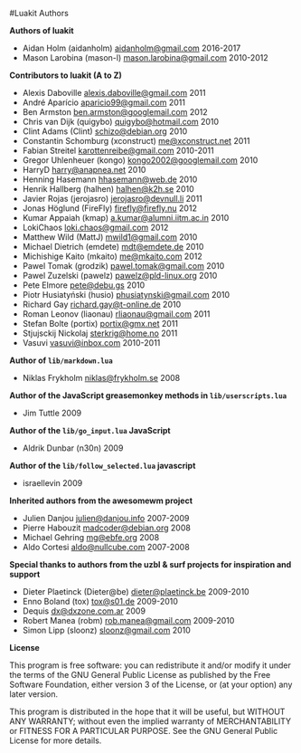 #Luakit Authors

**Authors of luakit**

*  Aidan Holm        (aidanholm) <aidanholm@gmail.com>       2016-2017
*  Mason Larobina    (mason-l)   <mason.larobina@gmail.com>  2010-2012

**Contributors to luakit (A to Z)**

*  Alexis Daboville              <alexis.daboville@gmail.com> 2011
*  André Aparício                <aparicio99@gmail.com>      2011
*  Ben Armston                   <ben.armston@googlemail.com> 2012
*  Chris van Dijk    (quigybo)   <quigybo@hotmail.com>       2010
*  Clint Adams       (Clint)     <schizo@debian.org>         2010
*  Constantin Schomburg (xconstruct) <me@xconstruct.net>     2011
*  Fabian Streitel               <karottenreibe@gmail.com>   2010-2011
*  Gregor Uhlenheuer (kongo)     <kongo2002@googlemail.com>  2010
*  HarryD                        <harry@anapnea.net>         2010
*  Henning Hasemann              <hhasemann@web.de>          2010
*  Henrik Hallberg   (halhen)    <halhen@k2h.se>             2010
*  Javier Rojas      (jerojasro) <jerojasro@devnull.li>      2011
*  Jonas Höglund     (FireFly)   <firefly@firefly.nu>        2012
*  Kumar Appaiah     (kmap)      <a.kumar@alumni.iitm.ac.in> 2010
*  LokiChaos                     <loki.chaos@gmail.com>      2012
*  Matthew Wild      (MattJ)     <mwild1@gmail.com>          2010
*  Michael Dietrich  (emdete)    <mdt@emdete.de>             2010
*  Michishige Kaito  (mkaito)    <me@mkaito.com>             2012
*  Pawel Tomak       (grodzik)   <pawel.tomak@gmail.com>     2010
*  Pawel Zuzelski    (pawelz)    <pawelz@pld-linux.org>      2010
*  Pete Elmore                   <pete@debu.gs>              2010
*  Piotr Husiatyński (husio)     <phusiatynski@gmail.com>    2010
*  Richard Gay                   <richard.gay@t-online.de>   2010
*  Roman Leonov      (liaonau)   <rliaonau@gmail.com>        2011
*  Stefan Bolte      (portix)    <portix@gmx.net>            2011
*  Stjujsckij Nickolaj           <sterkrig@home.no>          2011
*  Vasuvi                        <vasuvi@inbox.com>          2010-2011

**Author of `lib/markdown.lua`**

* Niklas Frykholm               <niklas@frykholm.se>        2008

**Author of the JavaScript greasemonkey methods in `lib/userscripts.lua`**

* Jim Tuttle                                                2009

**Author of the `lib/go_input.lua` JavaScript**

* Aldrik Dunbar     (n30n)                                  2009

**Author of the `lib/follow_selected.lua` javascript**

* israellevin                                               2009

**Inherited authors from the awesomewm project**

* Julien Danjou                 <julien@danjou.info>        2007-2009
* Pierre Habouzit               <madcoder@debian.org>       2008
* Michael Gehring               <mg@ebfe.org>               2008
* Aldo Cortesi                  <aldo@nullcube.com>         2007-2008

**Special thanks to authors from the uzbl & surf projects for inspiration and support**

* Dieter Plaetinck  (Dieter@be) <dieter@plaetinck.be>       2009-2010
* Enno Boland       (tox)       <tox@s01.de>                2009-2010
* Dequis                        <dx@dxzone.com.ar>          2009
* Robert Manea      (robm)      <rob.manea@gmail.com>       2009-2010
* Simon Lipp        (sloonz)    <sloonz@gmail.com>          2010

**License**

This program is free software: you can redistribute it and/or modify
it under the terms of the GNU General Public License as published by
the Free Software Foundation, either version 3 of the License, or
(at your option) any later version.

This program is distributed in the hope that it will be useful,
but WITHOUT ANY WARRANTY; without even the implied warranty of
MERCHANTABILITY or FITNESS FOR A PARTICULAR PURPOSE.  See the
GNU General Public License for more details.
